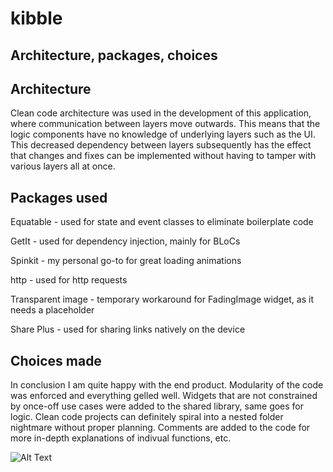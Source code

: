 # kibble

## Architecture, packages, choices

Architecture
-------------
Clean code architecture was used in the development of this application,
where communication between layers move outwards. This means that the logic components
have no knowledge of underlying layers such as the UI. This decreased dependency between
layers subsequently has the effect that changes and fixes can be implemented without having
to tamper with various layers all at once.

Packages used
---------------
Equatable - used for state and event classes to eliminate boilerplate code

GetIt - used for dependency injection, mainly for BLoCs

Spinkit - my personal go-to for great loading animations

http - used for http requests

Transparent image - temporary workaround for FadingImage widget, as it needs a placeholder

Share Plus - used for sharing links natively on the device

Choices made
-------------
In conclusion I am quite happy with the end product. Modularity of the code was enforced
and everything gelled well. Widgets that are not constrained by once-off use cases were added
to the shared library, same goes for logic. Clean code projects can definitely spiral into a 
nested folder nightmare without proper planning. Comments are added to the code for more in-depth
explanations of indivual functions, etc.

![Alt Text](https://media.tenor.com/twIzlIPSrZcAAAAC/dog.gif)